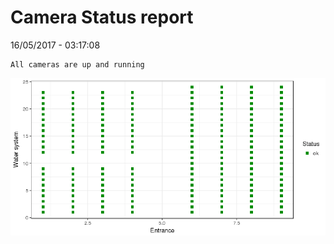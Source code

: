 Camera Status report
================
16/05/2017 - 03:17:08

    All cameras are up and running

![](camreport_files/figure-markdown_github/unnamed-chunk-2-1.png)
